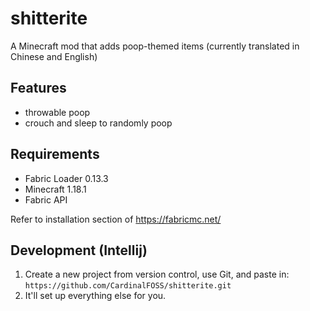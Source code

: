 # shitterite
A Minecraft mod that adds poop-themed items (currently translated in Chinese and English)

## Features
- throwable poop
- crouch and sleep to randomly poop

## Requirements
- Fabric Loader 0.13.3
- Minecraft 1.18.1
- Fabric API

Refer to installation section of https://fabricmc.net/

## Development (Intellij)
1. Create a new project from version control, use Git, and paste in: 
  ```https://github.com/CardinalFOSS/shitterite.git```
2. It'll set up everything else for you.

